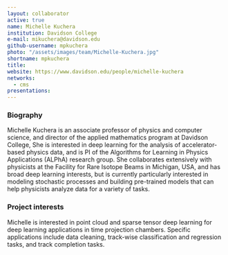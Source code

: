 ```yaml
---
layout: collaborator
active: true
name: Michelle Kuchera
institution: Davidson College
e-mail: mikuchera@davidson.edu
github-username: mpkuchera
photo: "/assets/images/team/Michelle-Kuchera.jpg"
shortname: mpkuchera
title:
website: https://www.davidson.edu/people/michelle-kuchera
networks:
  - cms
presentations:
---
```


### Biography

Michelle Kuchera is an associate professor of physics and computer science, and director of the applied mathematics program at Davidson College, She is interested in deep learning for the analysis of accelerator-based physics data, and is PI of the Algorithms for Learning in Physics Applications (ALPhA) research group. She collaborates extensively with physicists at the Facility for Rare Isotope Beams in Michigan, USA, and has broad deep learning interests, but is currently particularly interested in modeling stochastic processes and building pre-trained models that can help physicists analyze data for a variety of tasks.


### Project interests
Michelle is interested in point cloud and sparse tensor deep learning for deep learning applications in time projection chambers. Specific applications include data cleaning, track-wise classification and regression tasks, and track completion tasks. 

